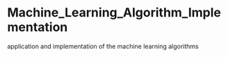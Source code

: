 # Machine_Learning_Algorithm_Implementation
application and implementation of the machine learning algorithms 

